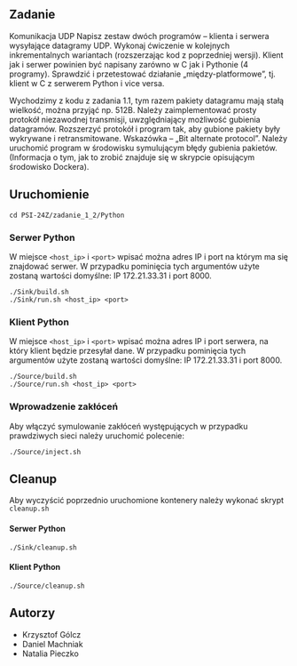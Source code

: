 ## Zadanie 
Komunikacja UDP
Napisz zestaw dwóch programów – klienta i serwera wysyłające datagramy UDP. Wykonaj ćwiczenie w kolejnych inkrementalnych wariantach (rozszerzając kod z poprzedniej wersji). Klient jak i serwer powinien być napisany zarówno w C jak i Pythonie (4 programy).
Sprawdzić i przetestować działanie „między-platformowe”, tj. klient w C z serwerem Python i vice versa.

Wychodzimy z kodu z zadania 1.1, tym razem pakiety datagramu mają stałą wielkość, można przyjąć np. 512B. Należy zaimplementować prosty protokół niezawodnej transmisji, uwzględniający możliwość gubienia datagramów. Rozszerzyć protokół i program tak, aby gubione pakiety były wykrywane i retransmitowane. Wskazówka – „Bit alternate protocol”. Należy uruchomić program w środowisku symulującym błędy gubienia pakietów. (Informacja o tym, jak to zrobić znajduje się w skrypcie opisującym środowisko Dockera).
## Uruchomienie
```
cd PSI-24Z/zadanie_1_2/Python
```

### Serwer Python
W miejsce `<host_ip>` i `<port>` wpisać można adres IP i port na którym ma się znajdować serwer. W przypadku pominięcia tych argumentów użyte zostaną wartości domyślne: IP 172.21.33.31 i port 8000.
```
./Sink/build.sh
./Sink/run.sh <host_ip> <port>
```

### Klient Python
W miejsce `<host_ip>` i `<port>` wpisać można adres IP i port serwera, na który klient będzie przesyłał dane. W przypadku pominięcia tych argumentów użyte zostaną wartości domyślne: IP 172.21.33.31 i port 8000.
```
./Source/build.sh
./Source/run.sh <host_ip> <port>
```
### Wprowadzenie zakłóceń
Aby włączyć symulowanie zakłóceń występujących w przypadku prawdziwych sieci należy uruchomić polecenie:
```
./Source/inject.sh
```

## Cleanup
Aby wyczyścić poprzednio uruchomione kontenery należy wykonać skrypt `cleanup.sh`

#### Serwer Python
```
./Sink/cleanup.sh
```
#### Klient Python
```
./Source/cleanup.sh
```

## Autorzy
- Krzysztof Gólcz
- Daniel Machniak
- Natalia Pieczko
